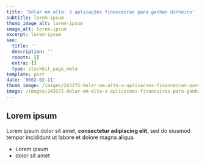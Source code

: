 ```yaml
---
title: 'Dólar em alta: 5 aplicações financeiras para ganhar dinheiro'
subtitle: lorem-ipsum
thumb_image_alt: lorem-ipsum
image_alt: lorem-ipsum
excerpt: lorem-ipsum
seo:
  title: ''
  description: ''
  robots: []
  extra: []
  type: stackbit_page_meta
template: post
date: '0002-02-11'
thumb_image: /images/243275-dolar-em-alta-x-aplicacoes-financeiras-para-ganhar-dinheiro.jpg
image: /images/243275-dolar-em-alta-x-aplicacoes-financeiras-para-ganhar-dinheiro.jpg
---
```

## Lorem ipsum

Lorem ipsum dolor sit amet, **consectetur adipiscing elit**, sed do eiusmod tempor incididunt ut labore et dolore magna aliqua.

- Lorem ipsum
- dolor sit amet